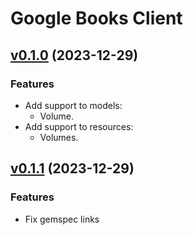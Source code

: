 # Google Books Client

## [v0.1.0](https://github.com/betosardinha/google_books_client/releases/tag/v0.1.0) (2023-12-29)

### Features

- Add support to models:
  - Volume.
- Add support to resources:
  - Volumes.

## [v0.1.1](https://github.com/betosardinha/google_books_client/releases/tag/v0.1.1) (2023-12-29)

### Features

- Fix gemspec links